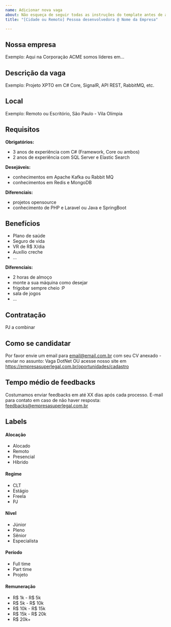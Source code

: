 ```yaml
---
name: Adicionar nova vaga
about: Não esqueça de seguir todas as instruções do template antes de abrir a vaga.
title: "[Cidade ou Remoto] Pessoa desenvolvedora @ Nome da Empresa"

---
```


<!-- 
==================================================
Não faça distinção de gênero no título da vaga.

Use: "Back-End Developer" ao invés de "Desenvolvedor Back-End" \o/

Exemplo: `[São Paulo] Front-End Developer Angulaar @ NOME DA EMPRESA`
==================================================
-->

## Nossa empresa

Exemplo: Aqui na Corporação ACME somos líderes em...

## Descrição da vaga

Exemplo: Projeto XPTO em C# Core, SignalR, API REST, RabbitMQ, etc.

## Local

Exemplo: Remoto ou Escritório, São Paulo - Vila Olímpia

## Requisitos

**Obrigatórios:**
- 3 anos de experiência com C# (Framework, Core ou ambos)
- 2 anos de experiência com SQL Server e Elastic Search

**Desejáveis:**
- conhecimentos em Apache Kafka ou Rabbit MQ
- conhecimentos em Redis e MongoDB

**Diferenciais:**
- projetos opensource
- conhecimento de PHP e Laravel ou Java e SpringBoot

## Benefícios
- Plano de saúde
- Seguro de vida
- VR de R$ X/dia
- Auxílio creche
- ...

**Diferenciais:**
- 2 horas de almoço
- monte a sua máquina como desejar
- frigobar sempre cheio :P
- sala de jogos
- ...

## Contratação

PJ a combinar

## Como se candidatar

Por favor envie um email para email@email.com.br com seu CV anexado - enviar no assunto: Vaga DotNet
OU acesse nosso site em https://empresasuperlegal.com.br/oportunidades/cadastro

## Tempo médio de feedbacks

Costumamos enviar feedbacks em até XX dias após cada processo.
E-mail para contato em caso de não haver resposta: feedbacks@empresasuperlegal.com.br

## Labels
<!-- retire os labels que não fazem sentido à vaga, pode deixar quantas quiser em cada grupo sem problemas -->

#### Alocação
- Alocado
- Remoto
- Presencial
- Híbrido

#### Regime
- CLT
- Estágio
- Freela
- PJ

#### Nível
- Júnior
- Pleno
- Sênior
- Especialista

#### Período
- Full time
- Part time
- Projeto

#### Remuneração
- R$ 1k - R$ 5k
- R$ 5k - R$ 10k
- R$ 10k - R$ 15k
- R$ 15k - R$ 20k
- R$ 20k+
